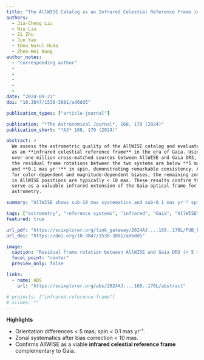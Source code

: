 ```yaml
---
title: "The AllWISE Catalog as an Infrared Celestial Reference Frame in the Gaia Era"
authors:
  - Jia-Cheng Liu
  - Niu Liu
  - Zi Zhu
  - Jun Yao
  - Ibnu Nurul Huda
  - Zhen-Wei Wang
author_notes:
  - "corresponding author"
  - 
  - 
  - 
  - 
  - 
date: "2024-09-23"
doi: "10.3847/1538-3881/ad6dd5"

publication_types: ["article-journal"]

publication: "*The Astronomical Journal*, 168, 170 (2024)"
publication_short: "*AJ* 168, 170 (2024)"

abstract: >
  We assess the astrometric quality of the AllWISE catalog and evaluate its potential
  as an **infrared celestial reference frame** in the era of Gaia. Using a sample of
  over one million cross-matched sources between AllWISE and Gaia DR3, we find that
  the residual frame rotations between the two systems are below **5 mas** in orientation
  and **0.1 mas yr⁻¹** in spin, demonstrating remarkable consistency. After correction
  for color-dependent and magnitude-dependent biases, the remaining zonal systematics
  in AllWISE positions are typically < 10 mas. These results confirm that AllWISE can
  serve as a valuable infrared extension of the Gaia optical frame for multi-wavelength
  astrometry.

summary: "AllWISE shows sub-10 mas systematics and sub-0.1 mas yr⁻¹ spin relative to Gaia DR3, making it a robust infrared celestial reference frame."

tags: ["astrometry", "reference systems", "infrared", "Gaia", "AllWISE"]
featured: true

url_pdf: "https://scixplorer.org/link_gateway/2024AJ....168..170L/PUB_PDF"
url_doi: "https://doi.org/10.3847/1538-3881/ad6dd5"

image:
  caption: "Residual frame rotation between AllWISE and Gaia DR3 (< 5 mas)."
  focal_point: "center"
  preview_only: false

links:
  - name: ADS
    url: "https://scixplorer.org/abs/2024AJ....168..170L/abstract"

# projects: ["infrared-reference-frame"]
# slides: ""
---
```


**Highlights**

- Orientation differences < 5 mas; spin < 0.1 mas yr⁻¹.  
- Zonal systematics after bias correction < 10 mas.  
- Confirms AllWISE as a viable **infrared celestial reference frame** complementary to Gaia.
